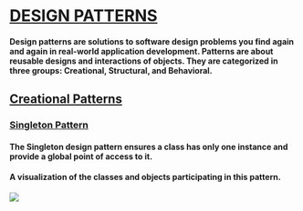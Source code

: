 # [DESIGN PATTERNS](https://github.com/serhatyamann/DESIGN_PATTERNS)

#### Design patterns are solutions to software design problems you find again and again in real-world application development. Patterns are about reusable designs and interactions of objects. They are categorized in three groups: Creational, Structural, and Behavioral.

## [Creational Patterns](#)

### [Singleton Pattern](https://github.com/serhatyamann/DESIGN_PATTERNS/tree/master/Singleton_Pattern)

#### The Singleton design pattern ensures a class has only one instance and provide a global point of access to it.

#### A visualization of the classes and objects participating in this pattern.
![](https://www.dofactory.com/img/diagrams/net/Singleton.png)
